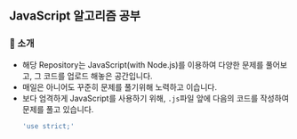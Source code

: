 ## JavaScript 알고리즘 공부
### 💎 소개
- 해당 Repository는 JavaScript(with Node.js)를 이용하여 다양한 문제를 풀어보고, 그 코드를 업로드 해놓은 공간입니다.
- 매일은 아니어도 꾸준히 문제를 풀기위해 노력하고 이습니다.
- 보다 엄격하게 JavaScript를 사용하기 위해,  `.js`파일 앞에 다음의 코드를 작성하여 문제를 풀고 있습니다.
  ```js
  'use strict;'
  ```